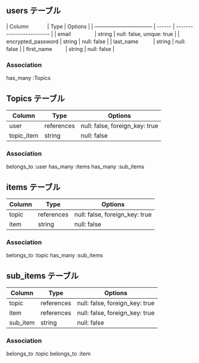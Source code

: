 ## users テーブル

| Column           　　　  | Type   | Options                   |
| ——————————— | ------ | ------------------------- |
| email             　　　　 | string | null: false, unique: true |
| encrypted_password | string | null: false               |
| last_name       　  　   | string | null: false               |
| first_name      　　      | string | null: false               |

### Association
 has_many :Topics


## Topics テーブル

| Column                        | Type          | Options                        |
| -------------------     | --------    | ------------------------------ |
| user                              | references | null: false, foreign_key: true |
| topic_item                    | string         | null: false                    |

### Association
belongs_to :user
has_many   :items
has_many   :sub_items


## items テーブル

| Column        | Type       | Options                        |
| ------------ | ---------- | ------------------------------ |
| topic             | references | null: false, foreign_key: true |
| item              | string         | null: false                    |

### Association
belongs_to :topic
has_many   :sub_items


## sub_items テーブル

| Column        | Type       | Options                        |
| ------------ | ---------- | ------------------------------ |
| topic             | references | null: false, foreign_key: true |
| item              | references | null: false, foreign_key: true |
| sub_item      | string         | null: false                    |

### Association
belongs_to :topic
belongs_to :item

